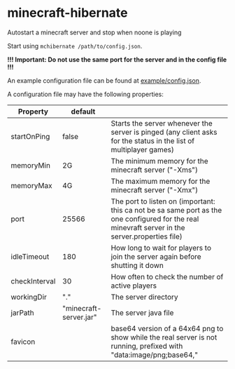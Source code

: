 # minecraft-hibernate

Autostart a minecraft server and stop when noone is playing


Start using `mchibernate /path/to/config.json`.

**!!! Important: Do not use the same port for the server and in the config file !!!**


An example configuration file can be found at [example/config.json](example/config.json).

A configuration file may have the following properties:

|Property|default||
|-|-|-|
| startOnPing | false | Starts the server whenever the server is pinged (any client asks for the status in the list of multiplayer games) |
| memoryMin | 2G | The minimum memory for the minecraft server ("-Xms") |
| memoryMax | 4G | The maximum memory for the minecraft server ("-Xmx") |
| port | 25566 | The port to listen on (important: this ca not be sa same port as the one configured for the real minevraft server in the server.properties file) |
| idleTimeout | 180 | How long to wait for players to join the server again before shutting it down |
| checkInterval | 30 | How often to check the number of active players |
| workingDir | "." | The server directory |
| jarPath | "minecraft-server.jar" | The server java file |
| favicon |  | base64 version of a 64x64 png to show while the real server is not running, prefixed with "data:image/png;base64," |
